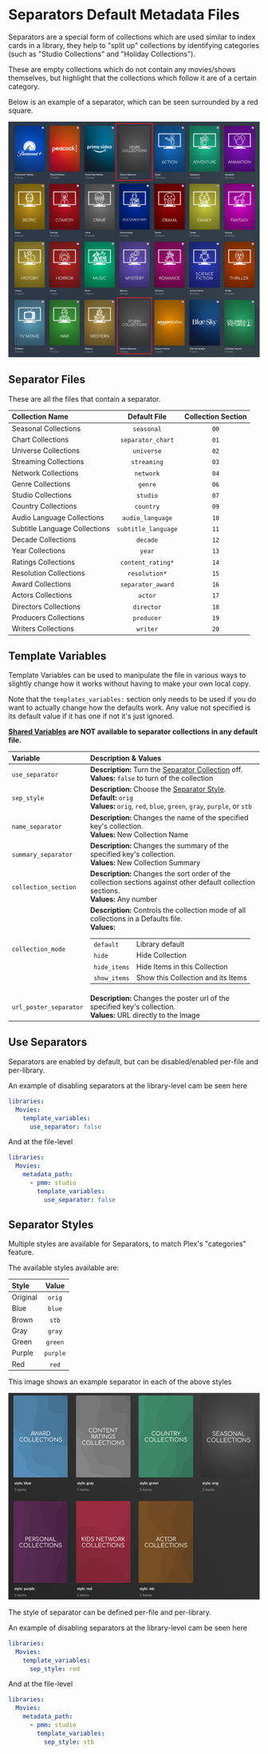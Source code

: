 # Separators Default Metadata Files

Separators are a special form of collections which are used similar to index cards in a library, they help to "split up" collections by identifying categories (such as "Studio Collections" and "Holiday Collections").

These are empty collections which do not contain any movies/shows themselves, but highlight that the collections which follow it are of a certain category.

Below is an example of a separator, which can be seen surrounded by a red square.

![](images/separators.jpg)


## Separator Files

These are all the files that contain a separator.

| Collection Name               |    Default File     | Collection Section |
|:------------------------------|:-------------------:|:------------------:|
| Seasonal Collections          |     `seasonal`      |        `00`        |
| Chart Collections             |  `separator_chart`  |        `01`        |
| Universe Collections          |     `universe`      |        `02`        |
| Streaming Collections         |     `streaming`     |        `03`        |
| Network Collections           |      `network`      |        `04`        |
| Genre Collections             |       `genre`       |        `06`        |
| Studio Collections            |      `studio`       |        `07`        |
| Country Collections           |      `country`      |        `09`        |
| Audio Language Collections    |  `audio_language`   |        `10`        |
| Subtitle Language Collections | `subtitle_language` |        `11`        |
| Decade Collections            |      `decade`       |        `12`        |
| Year Collections              |       `year`        |        `13`        |
| Ratings Collections           |  `content_rating*`  |        `14`        |
| Resolution Collections        |    `resolution*`    |        `15`        |
| Award Collections             |  `separator_award`  |        `16`        |
| Actors Collections            |       `actor`       |        `17`        |
| Directors Collections         |     `director`      |        `18`        |
| Producers Collections         |     `producer`      |        `19`        |
| Writers Collections           |      `writer`       |        `20`        |

## Template Variables

Template Variables can be used to manipulate the file in various ways to slightly change how it works without having to make your own local copy.

Note that the `templates_variables:` section only needs to be used if you do want to actually change how the defaults work. Any value not specified is its default value if it has one if not it's just ignored.

**[Shared Variables](variables) are NOT available to separator collections in any default file.**

| Variable               | Description & Values                                                                                                                                                                                                                                                                                                                                                                  |
|:-----------------------|:--------------------------------------------------------------------------------------------------------------------------------------------------------------------------------------------------------------------------------------------------------------------------------------------------------------------------------------------------------------------------------------|
| `use_separator`        | **Description:** Turn the [Separator Collection](#use-separators) off.<br>**Values:** `false` to turn of the collection                                                                                                                                                                                                                                                               |
| `sep_style`            | **Description:** Choose the [Separator Style](#separator-styles).<br>**Default:** `orig`<br>**Values:** `orig`, `red`, `blue`, `green`, `gray`, `purple`, or `stb`                                                                                                                                                                                                                    |         
| `name_separator`       | **Description:** Changes the name of the specified key's collection.<br>**Values:** New Collection Name                                                                                                                                                                                                                                                                               |
| `summary_separator`    | **Description:** Changes the summary of the specified key's collection.<br>**Values:** New Collection Summary                                                                                                                                                                                                                                                                         |
| `collection_section`   | **Description:** Changes the sort order of the collection sections against other default collection sections.<br>**Values:** Any number                                                                                                                                                                                                                                               |
| `collection_mode`      | **Description:** Controls the collection mode of all collections in a Defaults file.<br>**Values:**<table class="clearTable"><tr><td>`default`</td><td>Library default</td></tr><tr><td>`hide`</td><td>Hide Collection</td></tr><tr><td>`hide_items`</td><td>Hide Items in this Collection</td></tr><tr><td>`show_items`</td><td>Show this Collection and its Items</td></tr></table> |
| `url_poster_separator` | **Description:** Changes the poster url of the specified key's collection.<br>**Values:** URL directly to the Image                                                                                                                                                                                                                                                                   |

## Use Separators

Separators are enabled by default, but can be disabled/enabled per-file and per-library.

An example of disabling separators at the library-level cam be seen here

```yaml
libraries:
  Movies:
    template_variables:
      use_separator: false
```

And at the file-level

```yaml
libraries:
  Movies:
    metadata_path:
      - pmm: studio
        template_variables:
          use_separator: false
```

## Separator Styles

Multiple styles are available for Separators, to match Plex's "categories" feature.

The available styles available are:

| Style    |  Value   |
|:---------|:--------:|
| Original |  `orig`  |  
| Blue     |  `blue`  |  
| Brown    |  `stb`   |   
| Gray     |  `gray`  |  
| Green    | `green`  | 
| Purple   | `purple` |
| Red      |  `red`   |   

This image shows an example separator in each of the above styles

![](images/separators2.jpg)

The style of separator can be defined per-file and per-library.

An example of disabling separators at the library-level cam be seen here

```yaml
libraries:
  Movies:
    template_variables:
      sep_style: red
```

And at the file-level

```yaml
libraries:
  Movies:
    metadata_path:
      - pmm: studio
        template_variables:
          sep_style: stb
```


